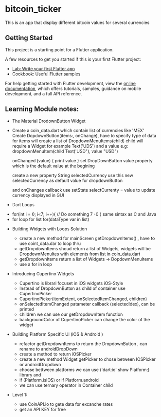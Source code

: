 # bitcoin_ticker

This is an app that display different bitcoin values for several currencies

## Getting Started

This project is a starting point for a Flutter application.

A few resources to get you started if this is your first Flutter project:

- [Lab: Write your first Flutter app](https://docs.flutter.dev/get-started/codelab)
- [Cookbook: Useful Flutter samples](https://docs.flutter.dev/cookbook)

For help getting started with Flutter development, view the
[online documentation](https://docs.flutter.dev/), which offers tutorials,
samples, guidance on mobile development, and a full API reference.


## Learning Module notes:

* The Material DrodownButton Widget
 - Create a coin_data.dart which contain list of currencies like 'MEX'
   Create DopdownButton<String>(items:, onChange), have to specify type of data
   for items will create a list of DropdownMenuItems(child)
   child will require a Widget for example Text('UDS') and a value
   e.g:
   dropdownMenuItem(child Text('USD"), value "USD")

   onChanged (value) { print value }
   set DropDownButton value property which is the default value at the begining 

   create a new property String selectedCurrency 
   use this new selectedCurrency as default value for dropdownButton

   and onChanges callback use setState selectCurrenty = value to update currency 
   displayed in GUI

* Dart Loops
- for(int i = 0; i<7; i++){
    // Do something 7 -0
}
    same sintax as C and Java
- for loop for list<datatype>
    for(dataType var in list)

* Building Widgets with Loops Solution

    - create a new method for mainScreen getDropdownItems() , have to use coint_data.dar to loop thru 
    - getDropdownItems shoud return a list of Widgets, widgets will be DropdownMenuItes with elements from list in coin_data.dart
    - getDropdownItems return a list of Widgets -> DopdownMenuItems<String>
    - use a for in loop

* Introducing Cupertino Widgets
    - Cupertino is librari focuset in iOS widgets  iOS-Style
    - Instead of DropdownButton as child of container use CupertinoPicker 
    - CupertinoPicker(itemExtent, onSelectedItemChanged, children)
    - onSelectedItemChanged patameter callback (selectedIdex), can be printed
    - children we can use our getDropdownItem function
    - backgroundColor of CupertinoPicker can change the color of the widget

* Building Platform Specific UI (iOS & Android )
    - refactor getDropdownItems to return the DropdownButton , can rename to androidDropDown
    - create a method to return iOSPicker
    - create a new method Widget getPicker to chose between IOSPicker or androidDropdown
    - choose bettween platforms we can use ('dart:io' show Platform;) library and 
    - if (Platform.isIOS) or if Platform.android
    - we can use ternary operator in Container child

* Level 1:
    - use CoinAPI.io to gete data for excanche rates
    - get an API KEY for free
    
